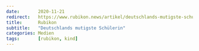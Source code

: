 ```yaml
---
date:       2020-11-21
redirect:   https://www.rubikon.news/artikel/deutschlands-mutigste-schulerin
title:      Rubikon
subtitle:   "Deutschlands mutigste Schülerin"
categories: Medien
tags:       [rubikon, kind]
---
```

